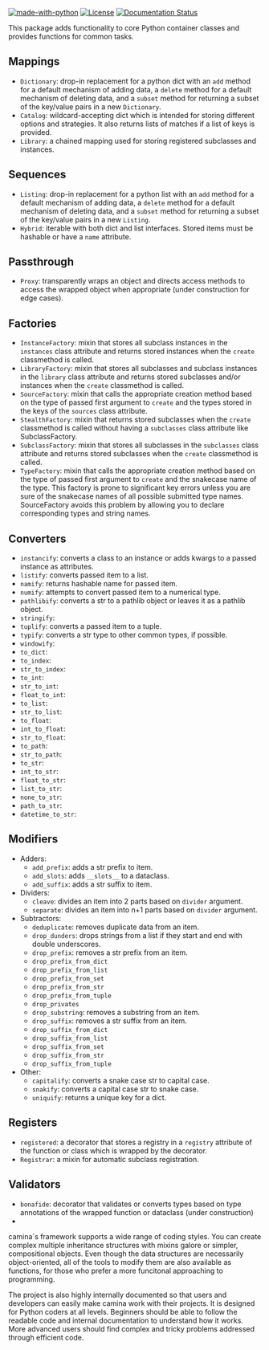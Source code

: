 [![made-with-python](https://img.shields.io/badge/Made%20with-Python-1f425f.svg)](https://www.python.org/) [![License](https://img.shields.io/badge/License-Apache_2.0-blue.svg)](https://opensource.org/licenses/Apache-2.0) [![Documentation Status](https://readthedocs.org/projects/camina/badge/?version=latest)](http://camina.readthedocs.io/?badge=latest)


This package adds functionality to core Python container classes and provides functions for common tasks.

## Mappings
* `Dictionary`: drop-in replacement for a python dict with an `add` method for a default mechanism of adding data, a `delete` method for a default mechanism of deleting data, and a `subset` method for returning a subset of the key/value pairs in a new `Dictionary`.
* `Catalog`: wildcard-accepting dict which is intended for storing different options and strategies. It also returns lists of matches if a list of keys is provided.
* `Library`: a chained mapping used for storing registered subclasses and instances.

## Sequences
* `Listing`: drop-in replacement for a python list with an `add` method for a default mechanism of adding data, a `delete` method for a default mechanism of deleting data, and a `subset` method for returning a subset of the key/value pairs in a new `Listing`.
* `Hybrid`: iterable with both dict and list interfaces. Stored items must be hashable or have a `name` attribute.

## Passthrough
* `Proxy`: transparently wraps an object and directs access methods to access the wrapped object when appropriate (under construction for edge cases).
  
## Factories
* `InstanceFactory`: mixin that stores all subclass instances in the `instances` class attribute and returns stored instances when the `create` classmethod is called.
* `LibraryFactory`: mixin that stores all subclasses and subclass instances in the `library` class attribute and returns stored subclasses and/or instances when the `create` classmethod is called.
* `SourceFactory`: mixin that calls the appropriate creation method based on the type of passed first argument to `create` and the types stored in the keys of the `sources` class attribute.
* `StealthFactory`: mixin that returns stored subclasses when the `create` classmethod is called without having a `subclasses` class attribute like SubclassFactory.
* `SubclassFactory`: mixin that stores all subclasses in the `subclasses` class attribute and returns stored subclasses when the `create` classmethod is called.
* `TypeFactory`: mixin that calls the appropriate creation method based on the type of passed first argument to `create` and the snakecase name of the type. This factory is prone to significant key errors unless you are sure of the snakecase names of all possible submitted type names. SourceFactory avoids this problem by allowing you to declare corresponding types and string names.

## Converters

* `instancify`: converts a class to an instance or adds kwargs to a passed instance as attributes.
* `listify`: converts passed item to a list.
* `namify`: returns hashable name for passed item.
* `numify`: attempts to convert passed item to a numerical type.
* `pathlibify`: converts a str to a pathlib object or leaves it as a pathlib object.
* `stringify`:
* `tuplify`: converts a passed item to a tuple.
* `typify`: converts a str type to other common types, if possible.
*  `windowify`:
* `to_dict`:
* `to_index`:
* `str_to_index`:
* `to_int`:
* `str_to_int`:
* `float_to_int`:
* `to_list`:
* `str_to_list`:
* `to_float`:
* `int_to_float`:
* `str_to_float`:
* `to_path`:
* `str_to_path`:
* `to_str`:
* `int_to_str`:
* `float_to_str`:
* `list_to_str`:
* `none_to_str`:
* `path_to_str`:
* `datetime_to_str`:

## Modifiers
* Adders:
    * `add_prefix`: adds a str prefix to item.
    * `add_slots`: adds `__slots__` to a dataclass.
    * `add_suffix`: adds a str suffix to item.
* Dividers:
    * `cleave`: divides an item into 2 parts based on `divider` argument.
    * `separate`: divides an item into n+1 parts based on `divider` argument.
* Subtractors:
    * `deduplicate`: removes duplicate data from an item.
    * `drop_dunders`: drops strings from a list if they start and end with double underscores.
    * `drop_prefix`: removes a str prefix from an item.
    * `drop_prefix_from_dict`
    * `drop_prefix_from_list`
    * `drop_prefix_from_set`
    * `drop_prefix_from_str`
    * `drop_prefix_from_tuple`
    * `drop_privates`
    * `drop_substring`: removes a substring from an item.
    * `drop_suffix`: removes a str suffix from an item.
    * `drop_suffix_from_dict`
    * `drop_suffix_from_list`
    * `drop_suffix_from_set`
    * `drop_suffix_from_str`
    * `drop_suffix_from_tuple`
* Other: 
    * `capitalify`: converts a snake case str to capital case.
    * `snakify`: converts a capital case str to snake case.
    * `uniquify`: returns a unique key for a dict.

## Registers
* `registered`: a decorator that stores a registry in a `registry` attribute of the function or class which is wrapped by the decorator.
* `Registrar`: a mixin for automatic subclass registration.

## Validators
* `bonafide`: decorator that validates or converts types based on type annotations of the wrapped function or dataclass (under construction)
* 
camina`s framework supports a wide range of coding styles. You can create complex multiple inheritance structures with mixins galore or simpler, compositional objects. Even though the data structures are necessarily object-oriented, all of the tools to modify them are also available as functions, for those who prefer a more funcitonal approaching to programming. 

The project is also highly internally documented so that users and developers can easily make camina work with their projects. It is designed for Python coders at all levels. Beginners should be able to follow the readable code and internal documentation to understand how it works. More advanced users should find complex and tricky problems addressed through efficient code.